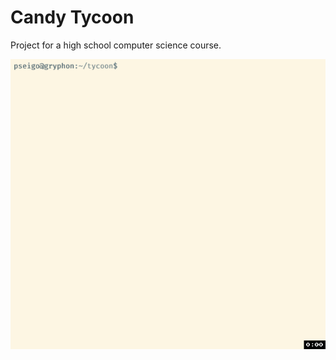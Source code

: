 # Candy Tycoon

Project for a high school computer science course.

![Animated image demoing the candy tycoon console game.](doc/tycoon-demo.gif)
